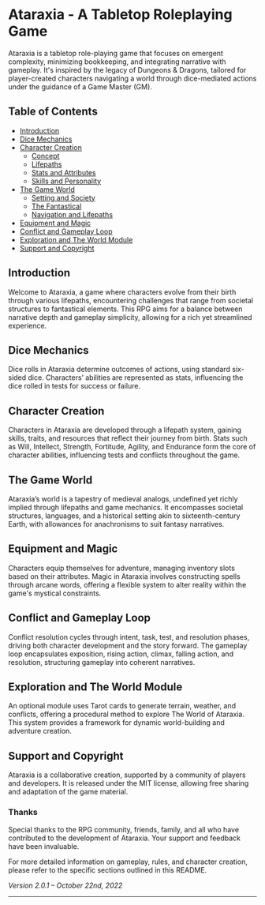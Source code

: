 # Ataraxia - A Tabletop Roleplaying Game

Ataraxia is a tabletop role-playing game that focuses on emergent complexity, minimizing bookkeeping, and integrating narrative with gameplay. It's inspired by the legacy of Dungeons & Dragons, tailored for player-created characters navigating a world through dice-mediated actions under the guidance of a Game Master (GM).

## Table of Contents
- [Introduction](#introduction)
- [Dice Mechanics](#dice-mechanics)
- [Character Creation](#character-creation)
  - [Concept](#concept)
  - [Lifepaths](#lifepaths)
  - [Stats and Attributes](#stats-and-attributes)
  - [Skills and Personality](#skills-and-personality)
- [The Game World](#the-game-world)
  - [Setting and Society](#setting-and-society)
  - [The Fantastical](#the-fantastical)
  - [Navigation and Lifepaths](#navigation-and-lifepaths)
- [Equipment and Magic](#equipment-and-magic)
- [Conflict and Gameplay Loop](#conflict-and-gameplay-loop)
- [Exploration and The World Module](#exploration-and-the-world-module)
- [Support and Copyright](#support-and-copyright)

## Introduction
Welcome to Ataraxia, a game where characters evolve from their birth through various lifepaths, encountering challenges that range from societal structures to fantastical elements. This RPG aims for a balance between narrative depth and gameplay simplicity, allowing for a rich yet streamlined experience.

## Dice Mechanics
Dice rolls in Ataraxia determine outcomes of actions, using standard six-sided dice. Characters’ abilities are represented as stats, influencing the dice rolled in tests for success or failure.

## Character Creation
Characters in Ataraxia are developed through a lifepath system, gaining skills, traits, and resources that reflect their journey from birth. Stats such as Will, Intellect, Strength, Fortitude, Agility, and Endurance form the core of character abilities, influencing tests and conflicts throughout the game.

## The Game World
Ataraxia’s world is a tapestry of medieval analogs, undefined yet richly implied through lifepaths and game mechanics. It encompasses societal structures, languages, and a historical setting akin to sixteenth-century Earth, with allowances for anachronisms to suit fantasy narratives.

## Equipment and Magic
Characters equip themselves for adventure, managing inventory slots based on their attributes. Magic in Ataraxia involves constructing spells through arcane words, offering a flexible system to alter reality within the game's mystical constraints.

## Conflict and Gameplay Loop
Conflict resolution cycles through intent, task, test, and resolution phases, driving both character development and the story forward. The gameplay loop encapsulates exposition, rising action, climax, falling action, and resolution, structuring gameplay into coherent narratives.

## Exploration and The World Module
An optional module uses Tarot cards to generate terrain, weather, and conflicts, offering a procedural method to explore The World of Ataraxia. This system provides a framework for dynamic world-building and adventure creation.

## Support and Copyright
Ataraxia is a collaborative creation, supported by a community of players and developers. It is released under the MIT license, allowing free sharing and adaptation of the game material.

### Thanks
Special thanks to the RPG community, friends, family, and all who have contributed to the development of Ataraxia. Your support and feedback have been invaluable.

For more detailed information on gameplay, rules, and character creation, please refer to the specific sections outlined in this README.

*Version 2.0.1 – October 22nd, 2022*

---


